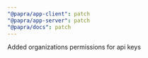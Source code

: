 ```yaml
---
"@papra/app-client": patch
"@papra/app-server": patch
"@papra/docs": patch
---
```


Added organizations permissions for api keys
